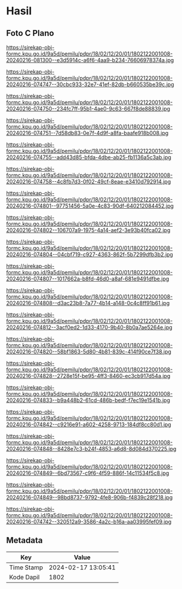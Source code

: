 # Hasil

## Foto C Plano

https://sirekap-obj-formc.kpu.go.id/9a5d/pemilu/pdpr/18/02/12/20/01/1802122001008-20240216-081300--e3d5914c-a6f6-4aa9-b234-76606978374a.jpg

https://sirekap-obj-formc.kpu.go.id/9a5d/pemilu/pdpr/18/02/12/20/01/1802122001008-20240216-074747--30cbc933-32e7-41ef-82db-b660535be39c.jpg

https://sirekap-obj-formc.kpu.go.id/9a5d/pemilu/pdpr/18/02/12/20/01/1802122001008-20240216-074750--234fc7ff-95b1-4ae0-9c63-667f8de88839.jpg

https://sirekap-obj-formc.kpu.go.id/9a5d/pemilu/pdpr/18/02/12/20/01/1802122001008-20240216-074751--7d58db83-0e7f-4d9f-a8fa-baafe918b008.jpg

https://sirekap-obj-formc.kpu.go.id/9a5d/pemilu/pdpr/18/02/12/20/01/1802122001008-20240216-074755--add43d85-bfda-4dbe-ab25-fb1136a5c3ab.jpg

https://sirekap-obj-formc.kpu.go.id/9a5d/pemilu/pdpr/18/02/12/20/01/1802122001008-20240216-074758--4c8fb7d3-0f02-49cf-8eae-e3410d792914.jpg

https://sirekap-obj-formc.kpu.go.id/9a5d/pemilu/pdpr/18/02/12/20/01/1802122001008-20240216-074801--97751456-5a0e-4c83-90df-640212084452.jpg

https://sirekap-obj-formc.kpu.go.id/9a5d/pemilu/pdpr/18/02/12/20/01/1802122001008-20240216-074802--106707a9-1975-4a14-aef2-3e93b40fca02.jpg

https://sirekap-obj-formc.kpu.go.id/9a5d/pemilu/pdpr/18/02/12/20/01/1802122001008-20240216-074804--04cbf719-c927-4363-862f-5b7299dfb3b2.jpg

https://sirekap-obj-formc.kpu.go.id/9a5d/pemilu/pdpr/18/02/12/20/01/1802122001008-20240216-074807--1017662a-b8fd-46d0-a8af-681e9491dfbe.jpg

https://sirekap-obj-formc.kpu.go.id/9a5d/pemilu/pdpr/18/02/12/20/01/1802122001008-20240216-074808--d3ac23b8-7a77-4b14-a148-0c4c8ff91b61.jpg

https://sirekap-obj-formc.kpu.go.id/9a5d/pemilu/pdpr/18/02/12/20/01/1802122001008-20240216-074812--3acf0ed2-1d33-4170-9b40-8b0a7ae5264e.jpg

https://sirekap-obj-formc.kpu.go.id/9a5d/pemilu/pdpr/18/02/12/20/01/1802122001008-20240216-074820--58bf1863-5d80-4b81-839c-414f90ce7f38.jpg

https://sirekap-obj-formc.kpu.go.id/9a5d/pemilu/pdpr/18/02/12/20/01/1802122001008-20240216-074828--2728e15f-be95-4ff3-8460-ec3cb917d54a.jpg

https://sirekap-obj-formc.kpu.go.id/9a5d/pemilu/pdpr/18/02/12/20/01/1802122001008-20240216-074833--b9a448b2-61cd-486b-bedf-f7ec19e1541b.jpg

https://sirekap-obj-formc.kpu.go.id/9a5d/pemilu/pdpr/18/02/12/20/01/1802122001008-20240216-074842--c9216e91-a602-4258-9713-184df8cc80d1.jpg

https://sirekap-obj-formc.kpu.go.id/9a5d/pemilu/pdpr/18/02/12/20/01/1802122001008-20240216-074848--8428e7c3-b24f-4853-a6d8-8d084d370225.jpg

https://sirekap-obj-formc.kpu.go.id/9a5d/pemilu/pdpr/18/02/12/20/01/1802122001008-20240216-074849--6bd73567-c9f6-4f59-886f-14c11534f5c8.jpg

https://sirekap-obj-formc.kpu.go.id/9a5d/pemilu/pdpr/18/02/12/20/01/1802122001008-20240216-074849--98bd8737-9792-4fe8-906b-f4839c28f218.jpg

https://sirekap-obj-formc.kpu.go.id/9a5d/pemilu/pdpr/18/02/12/20/01/1802122001008-20240216-074742--320512a9-3586-4a2c-b16a-aa03995fef09.jpg


## Metadata

| Key        | Value               |
| ---------- | ------------------- |
| Time Stamp | 2024-02-17 13:05:41 |
| Kode Dapil | 1802                |




